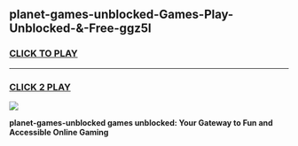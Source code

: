 
## planet-games-unblocked-Games-Play-Unblocked-&-Free-ggz5l
<h3>
<a href="https://premium76.site?title=planet-games-unblocked&ref=24A">CLICK TO PLAY</a></h3>
<hr>

<h3>
<a href="https://premium76.site?title=planet-games-unblocked&ref=24A">CLICK 2 PLAY</a>
  
</h3>

<a href="https://premium76.site?title=planet-games-unblocked&ref=24A"><img src="https://clearcache.store/games.png"></a>


**planet-games-unblocked games unblocked: Your Gateway to Fun and Accessible Online Gaming**
